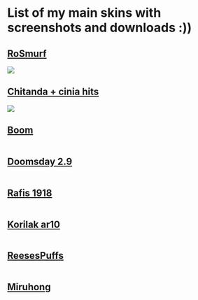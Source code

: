 # List of my main skins with screenshots and downloads :))

## [RoSmurf](https://puu.sh/vJEXM/efe229aae0.osk)

![](https://osu.ppy.sh/ss/8036500)

## [Chitanda + cinia hits](https://puu.sh/vJEY7/485a409acc.osk)

![](https://osu.ppy.sh/ss/8036519)

## [Boom](https://puu.sh/vJEXd/4abb1bf1a1.osk)

![]()

## [Doomsday 2.9](https://puu.sh/vJEWS/15cd69fa99.osk)

![]()

## [Rafis 1918](https://puu.sh/vJEZ7/cb6eaba44a.osk)

![]()

## [Korilak ar10](https://puu.sh/vJEYD/1857337e07.osk)

![]()

## [ReesesPuffs](https://puu.sh/vJEXi/ee96c44bb9.osk)

![]()

## [Miruhong](https://puu.sh/vJEXc/ed81653d85.osk)

![]()
